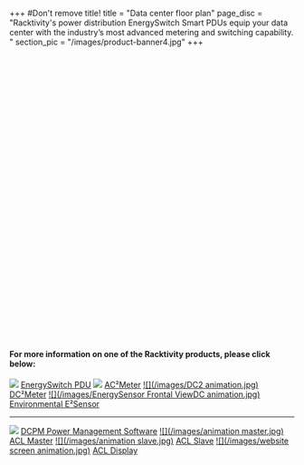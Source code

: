 +++
#Don't remove title!
title = "Data center floor plan"
page_disc = "Racktivity's power distribution EnergySwitch Smart PDUs equip your data center with the industry’s most advanced metering and switching capability.  "
section_pic = "/images/product-banner4.jpg"
+++


<object id="myFlashContent" height="500" width="950"><param name="movie" value="/flash/Racktivity-datacenter-animation_ACL.swf" />
</object>

#### For more information on one of the Racktivity products, please click below:



[![](/images/0U_HW_C13_controlpanel_animation.jpg)](/products/rack-power-management)
[EnergySwitch PDU](/products/rack-power-management)       [![](/images/dCanimation.jpg)](/products/infrastructure-power-management/ac-power-monitoring-ac2meter)
[AC²Meter](/products/infrastructure-power-management/ac-power-monitoring-ac2meter) [![](/images/DC2 animation.jpg)](/products/infrastructure-power-management/dc-power-monitoring)
[DC²Meter](/products/infrastructure-power-management/dc-power-monitoring) [![](/images/EnergySensor Frontal ViewDC animation.jpg)](/products/e2sensor/e2sensor)
[Environmental E²Sensor](/products/rack-power-management)







 ***********


[![](/images/softwarebox-gauge_animation.jpg)](/products/power-management-software/dcpm)
[DCPM Power Management Software](/products/power-management-software/dcpm)  [![](/images/animation master.jpg)](/products/infrastructure-power-management/acl-master)
[ACL Master](/products/infrastructure-power-management/acl-maste) [![](/images/animation slave.jpg)](/products/infrastructure-power-management/acl-slave)
[ACL Slave](/products/infrastructure-power-management/acl-slave)  [![](/images/website screen animation.jpg)](/products/infrastructure-power-management/acld-display)
[ACL Display](/products/infrastructure-power-management/acld-display) 







